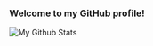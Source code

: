 ### Welcome to my GitHub profile!

<img align="center" src="https://github-readme-stats.vercel.app/api?username=KevynTang&include_all_commits=true&count_private=true&show_icons=true&line_height=20&title_color=FFC107&icon_color=FFC107&text_color=FFC107&bg_color=0,000000,130F40" alt="My Github Stats"/>
